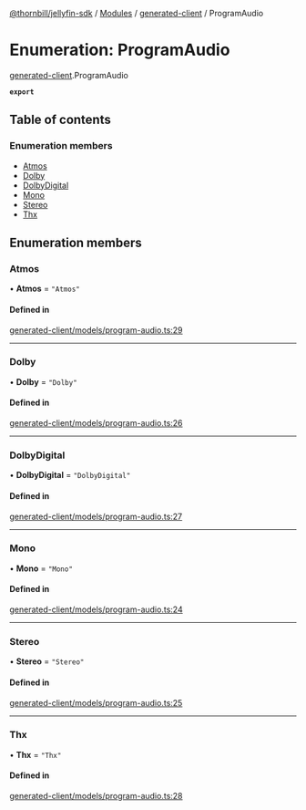 [@thornbill/jellyfin-sdk](../README.md) / [Modules](../modules.md) / [generated-client](../modules/generated_client.md) / ProgramAudio

# Enumeration: ProgramAudio

[generated-client](../modules/generated_client.md).ProgramAudio

**`export`**

## Table of contents

### Enumeration members

- [Atmos](generated_client.ProgramAudio.md#atmos)
- [Dolby](generated_client.ProgramAudio.md#dolby)
- [DolbyDigital](generated_client.ProgramAudio.md#dolbydigital)
- [Mono](generated_client.ProgramAudio.md#mono)
- [Stereo](generated_client.ProgramAudio.md#stereo)
- [Thx](generated_client.ProgramAudio.md#thx)

## Enumeration members

### Atmos

• **Atmos** = `"Atmos"`

#### Defined in

[generated-client/models/program-audio.ts:29](https://github.com/thornbill/jellyfin-sdk-typescript/blob/eb13db7/src/generated-client/models/program-audio.ts#L29)

___

### Dolby

• **Dolby** = `"Dolby"`

#### Defined in

[generated-client/models/program-audio.ts:26](https://github.com/thornbill/jellyfin-sdk-typescript/blob/eb13db7/src/generated-client/models/program-audio.ts#L26)

___

### DolbyDigital

• **DolbyDigital** = `"DolbyDigital"`

#### Defined in

[generated-client/models/program-audio.ts:27](https://github.com/thornbill/jellyfin-sdk-typescript/blob/eb13db7/src/generated-client/models/program-audio.ts#L27)

___

### Mono

• **Mono** = `"Mono"`

#### Defined in

[generated-client/models/program-audio.ts:24](https://github.com/thornbill/jellyfin-sdk-typescript/blob/eb13db7/src/generated-client/models/program-audio.ts#L24)

___

### Stereo

• **Stereo** = `"Stereo"`

#### Defined in

[generated-client/models/program-audio.ts:25](https://github.com/thornbill/jellyfin-sdk-typescript/blob/eb13db7/src/generated-client/models/program-audio.ts#L25)

___

### Thx

• **Thx** = `"Thx"`

#### Defined in

[generated-client/models/program-audio.ts:28](https://github.com/thornbill/jellyfin-sdk-typescript/blob/eb13db7/src/generated-client/models/program-audio.ts#L28)
